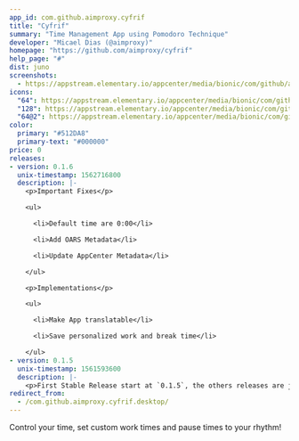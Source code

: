 ```yaml
---
app_id: com.github.aimproxy.cyfrif
title: "Cyfrif"
summary: "Time Management App using Pomodoro Technique"
developer: "Micael Dias (@aimproxy)"
homepage: "https://github.com/aimproxy/cyfrif"
help_page: "#"
dist: juno
screenshots:
  - https://appstream.elementary.io/appcenter/media/bionic/com/github/aimproxy.cyfrif/F1FCBD95122E28B3B402C2286A189C85/screenshots/image-1_orig.png
icons:
  "64": https://appstream.elementary.io/appcenter/media/bionic/com/github/aimproxy.cyfrif/F1FCBD95122E28B3B402C2286A189C85/icons/64x64/com.github.aimproxy.cyfrif_com.github.aimproxy.cyfrif.png
  "128": https://appstream.elementary.io/appcenter/media/bionic/com/github/aimproxy.cyfrif/F1FCBD95122E28B3B402C2286A189C85/icons/128x128/com.github.aimproxy.cyfrif_com.github.aimproxy.cyfrif.png
  "64@2": https://appstream.elementary.io/appcenter/media/bionic/com/github/aimproxy.cyfrif/F1FCBD95122E28B3B402C2286A189C85/icons/64x64@2/com.github.aimproxy.cyfrif_com.github.aimproxy.cyfrif.png
color:
  primary: "#512DA8"
  primary-text: "#000000"
price: 0
releases:
- version: 0.1.6
  unix-timestamp: 1562716800
  description: |-
    <p>Important Fixes</p>

    <ul>

      <li>Default time are 0:00</li>

      <li>Add OARS Metadata</li>

      <li>Update AppCenter Metadata</li>

    </ul>

    <p>Implementations</p>

    <ul>

      <li>Make App translatable</li>

      <li>Save personalized work and break time</li>

    </ul>
- version: 0.1.5
  unix-timestamp: 1561593600
  description: |-
    <p>First Stable Release start at `0.1.5`, the others releases are just drafts!</p>
redirect_from:
  - /com.github.aimproxy.cyfrif.desktop/
---
```


<p>Control your time, set custom work times and pause times to your rhythm!</p>